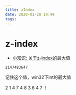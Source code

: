 ```yaml
---
title: zIndex
date: 2020-01-20 14:49
tags:
---
```


# z-index	

- [小知识: 关于z-index的最大值](https://zhuanlan.zhihu.com/p/66677661)	

```	
2147483647	
```	

记住这个值，win32下int的最大值	

2 1 4 7 4  8 3 6 4 7 ！	
